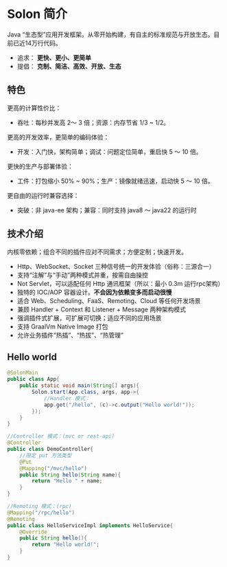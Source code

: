 # Solon 简介
Java “生态型”应用开发框架。从零开始构建，有自主的标准规范与开放生态。目前已近14万行代码。

* 追求： **更快、更小、更简单**
* 提倡： **克制、简洁、高效、开放、生态**

## 特色

更高的计算性价比：

* 吞吐：每秒并发高 2～ 3 倍；资源：内存节省 1/3 ~ 1/2。

更高的开发效率，更简单的编码体验：

* 开发：入门快，架构简单；调试：问题定位简单，重启快 5 ～ 10 倍。

更快的生产与部署体验：

* 工件：打包缩小 50% ~ 90%；生产：镜像就绪迅速，启动快 5 ～ 10 倍。

更自由的运行时兼容选择：

* 突破：非 java-ee 架构；兼容：同时支持 java8 ～  java22 的运行时



## 技术介绍

内核零依赖；组合不同的插件应对不同需求；方便定制；快速开发。

* Http、WebSocket、Socket 三种信号统一的开发体验（俗称：三源合一）
* 支持“注解”与“手动”两种模式并重，按需自由操控
* Not Servlet，可以适配任何 Http 通讯框架（所以：最小 0.3m 运行rpc架构）
* 独特的 IOC/AOP 容器设计。**不会因为依赖变多而启动很慢**
* 适合 Web、Scheduling、FaaS、Remoting、Cloud 等任何开发场景
* 兼顾 Handler + Context 和 Listener + Message 两种架构模式
* 强调插件式扩展，可扩展可切换；适应不同的应用场景
* 支持 GraalVm Native Image 打包
* 允许业务插件“热插”、“热拔”、“热管理”


## Hello world

```java
@SolonMain
public class App{
    public static void main(String[] args){
        Solon.start(App.class, args, app->{
            //Handler 模式：
            app.get("/hello", (c)->c.output("Hello world!"));
        });
    }
}

//Controller 模式：(mvc or rest-api)
@Controller
public class DemoController{
    //限定 put 方法类型
    @Put
    @Mapping("/mvc/hello")
    public String hello(String name){
        return "Hello " + name;
    }
}

//Remoting 模式：(rpc)
@Mapping("/rpc/hello")
@Remoting
public class HelloServiceImpl implements HelloService{
    @Override
    public String hello(){
        return "Hello world!";
    }
}
```